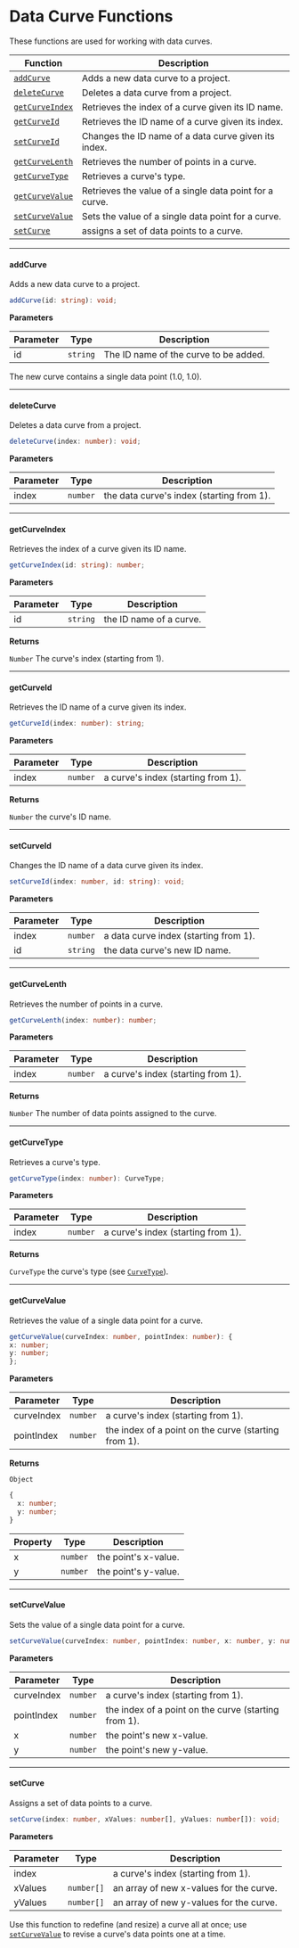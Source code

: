 # Data Curve Functions

These functions are used for working with data curves.

| Function                                                | Description                                             |
| ------------------------------------------------------- | ------------------------------------------------------- |
| <a href="#addcurve"><code>addCurve</code></a>           | Adds a new data curve to a project.                     |
| <a href="#deletecurve"><code>deleteCurve</code></a>     | Deletes a data curve from a project.                    |
| <a href="#getcurveindex"><code>getCurveIndex</code></a> | Retrieves the index of a curve given its ID name.       |
| <a href="#getcurveid"><code>getCurveId</code></a>       | Retrieves the ID name of a curve given its index.       |
| <a href="#setcurveid"><code>setCurveId</code></a>       | Changes the ID name of a data curve given its index.    |
| <a href="#getcurvelenth"><code>getCurveLenth</code></a> | Retrieves the number of points in a curve.              |
| <a href="#getcurvetype"><code>getCurveType</code></a>   | Retrieves a curve's type.                               |
| <a href="#getcurvevalue"><code>getCurveValue</code></a> | Retrieves the value of a single data point for a curve. |
| <a href="#setcurvevalue"><code>setCurveValue</code></a> | Sets the value of a single data point for a curve.      |
| <a href="#setcurve"><code>setCurve</code></a>           | assigns a set of data points to a curve.                |

---

#### addCurve

Adds a new data curve to a project.

```typescript
addCurve(id: string): void;
```

**Parameters**

| Parameter | Type                | Description                           |
| --------- | ------------------- | ------------------------------------- |
| id        | <code>string</code> | The ID name of the curve to be added. |

The new curve contains a single data point (1.0, 1.0).

---

#### deleteCurve

Deletes a data curve from a project.

```typescript
deleteCurve(index: number): void;
```

**Parameters**

| Parameter | Type                | Description                               |
| --------- | ------------------- | ----------------------------------------- |
| index     | <code>number</code> | the data curve's index (starting from 1). |

---

#### getCurveIndex

Retrieves the index of a curve given its ID name.

```typescript
getCurveIndex(id: string): number;
```

**Parameters**

| Parameter | Type                | Description             |
| --------- | ------------------- | ----------------------- |
| id        | <code>string</code> | the ID name of a curve. |

**Returns**

<code>Number</code>
The curve's index (starting from 1).

---

#### getCurveId

Retrieves the ID name of a curve given its index.

```typescript
getCurveId(index: number): string;
```

**Parameters**

| Parameter | Type                | Description                        |
| --------- | ------------------- | ---------------------------------- |
| index     | <code>number</code> | a curve's index (starting from 1). |

**Returns**

<code>Number</code>
the curve's ID name.

---

#### setCurveId

Changes the ID name of a data curve given its index.

```typescript
setCurveId(index: number, id: string): void;
```

**Parameters**

| Parameter | Type                | Description                           |
| --------- | ------------------- | ------------------------------------- |
| index     | <code>number</code> | a data curve index (starting from 1). |
| id        | <code>string</code> | the data curve's new ID name.         |

---

#### getCurveLenth

Retrieves the number of points in a curve.

```typescript
getCurveLenth(index: number): number;
```

**Parameters**

| Parameter | Type                | Description                        |
| --------- | ------------------- | ---------------------------------- |
| index     | <code>number</code> | a curve's index (starting from 1). |

**Returns**

<code>Number</code>
The number of data points assigned to the curve.

---

#### getCurveType

Retrieves a curve's type.

```typescript
getCurveType(index: number): CurveType;
```

**Parameters**

| Parameter | Type                | Description                        |
| --------- | ------------------- | ---------------------------------- |
| index     | <code>number</code> | a curve's index (starting from 1). |

**Returns**

<code>CurveType</code>
the curve's type (see <a href="../enumerated-types#curvetype"><code>CurveType</code></a>).

---

#### getCurveValue

Retrieves the value of a single data point for a curve.

```typescript
getCurveValue(curveIndex: number, pointIndex: number): {
x: number;
y: number;
};
```

**Parameters**

| Parameter  | Type                | Description                                          |
| ---------- | ------------------- | ---------------------------------------------------- |
| curveIndex | <code>number</code> | a curve's index (starting from 1).                   |
| pointIndex | <code>number</code> | the index of a point on the curve (starting from 1). |

**Returns**

<code>Object</code>

```typescript
{
  x: number;
  y: number;
}
```

| Property | Type                | Description          |
| -------- | ------------------- | -------------------- |
| x        | <code>number</code> | the point's x-value. |
| y        | <code>number</code> | the point's y-value. |

---

#### setCurveValue

Sets the value of a single data point for a curve.

```typescript
setCurveValue(curveIndex: number, pointIndex: number, x: number, y: number): void;
```

**Parameters**

| Parameter  | Type                | Description                                          |
| ---------- | ------------------- | ---------------------------------------------------- |
| curveIndex | <code>number</code> | a curve's index (starting from 1).                   |
| pointIndex | <code>number</code> | the index of a point on the curve (starting from 1). |
| x          | <code>number</code> | the point's new x-value.                             |
| y          | <code>number</code> | the point's new y-value.                             |

---

#### setCurve

Assigns a set of data points to a curve.

```typescript
setCurve(index: number, xValues: number[], yValues: number[]): void;
```

**Parameters**

| Parameter | Type                  | Description                             |
| --------- | --------------------- | --------------------------------------- |
| index     | <code> </code>        | a curve's index (starting from 1).      |
| xValues   | <code>number[]</code> | an array of new x-values for the curve. |
| yValues   | <code>number[]</code> | an array of new y-values for the curve. |

Use this function to redefine (and resize) a curve all at once; use <a href="#setcurvevalue"><code>setCurveValue</code></a> to revise a curve's data points one at a time.
